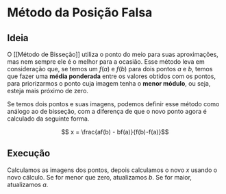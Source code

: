# Método da Posição Falsa
## Ideia

O [[Método de Bisseção]] utiliza o ponto do meio para suas aproximações, mas nem sempre ele é o melhor para a ocasião. Esse método leva em consideração que, se temos um $f(a)$ e $f(b)$ para dois pontos $a$ e $b$, temos que fazer uma **média ponderada** entre os valores obtidos com os pontos, para priorizarmos o ponto cuja imagem tenha o **menor módulo**, ou seja, esteja mais próximo de zero.

Se temos dois pontos e suas imagens, podemos definir esse método como análogo ao de bisseção, com a diferença de que o novo ponto agora é calculado da seguinte forma.

$$ x = \frac{af(b) - bf(a)}{f(b)-f(a)}$$

## Execução
Calculamos as imagens dos pontos, depois calculamos o novo $x$ usando o novo cálculo. Se for menor que zero, atualizamos $b$. Se for maior, atualizamos $a$.